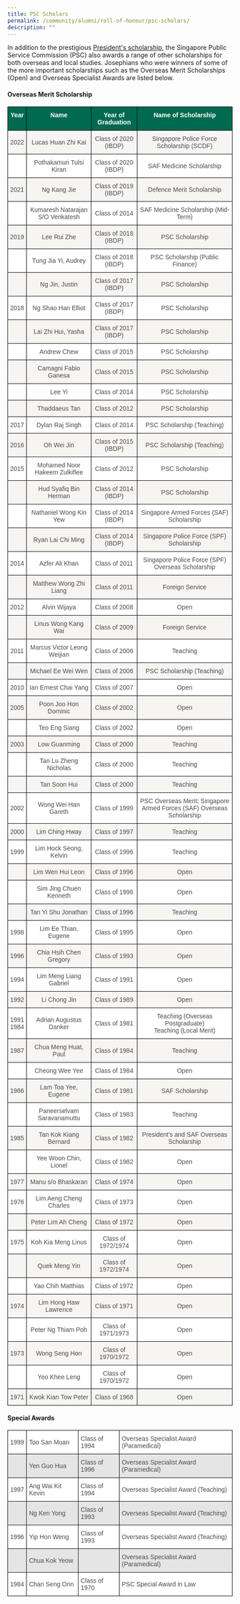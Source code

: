 ```yaml
---
title: PSC Scholars
permalink: /community/alumni/roll-of-honour/psc-scholars/
description: ""
---
```

In addition to the prestigious [President's scholarship](https://www.sji.edu.sg/community/alumni/roll-of-honour/presidents-scholars), the Singapore Public Service Commission (PSC) also awards a range of other scholarships for both overseas and local studies. Josephians who were winners of some of the more important scholarships such as the Overseas Merit Scholarships (Open) and Overseas Specialist Awards are listed below.

#### Overseas Merit Scholarship

<style type="text/css">
.tg  {border-collapse:collapse;border-spacing:0;}
.tg td{border-color:black;border-style:solid;border-width:1px;font-family:Arial, sans-serif;font-size:14px;
  overflow:hidden;padding:10px 5px;word-break:normal;}
.tg th{border-color:black;border-style:solid;border-width:1px;font-family:Arial, sans-serif;font-size:14px;
  font-weight:normal;overflow:hidden;padding:10px 5px;word-break:normal;}
.tg .tg-m7s7{background-color:#FFF;color:#4C4B4B;text-align:center;vertical-align:middle}
.tg .tg-pwos{background-color:#006A51;color:#FFF;font-weight:bold;text-align:center;vertical-align:top}
.tg .tg-5sss{background-color:#F6F5F2;color:#4C4B4B;text-align:center;vertical-align:middle}
.tg .tg-v6qv{background-color:#FFF;color:#4C4B4B;text-align:center;vertical-align:top}
.tg .tg-my8k{background-color:#F6F5F2;color:#4C4B4B;text-align:center;vertical-align:top}
</style>
<table class="tg">
<thead>
  <tr>
    <th class="tg-pwos">Year</th>
    <th class="tg-pwos">Name</th>
    <th class="tg-pwos">Year of Graduation</th>
    <th class="tg-pwos">Name of Scholarship</th>
  </tr>
</thead>
<tbody>
  <tr>
    <td class="tg-5sss"><span style="color:#4C4B4B">2022</span></td>
    <td class="tg-5sss"><span style="color:#4C4B4B">Lucas Huan Zhi Kai</span></td>
    <td class="tg-5sss"><span style="color:#4C4B4B">Class of 2020 (IBDP)</span></td>
    <td class="tg-5sss"><span style="color:#4C4B4B">Singapore Police Force Scholarship (SCDF)</span></td>
  </tr>
  <tr>
    <td class="tg-m7s7"></td>
    <td class="tg-m7s7"><span style="color:#4C4B4B">Pothakamuri Tulsi Kiran</span></td>
    <td class="tg-m7s7"><span style="color:#4C4B4B">Class of 2020 (IBDP)</span></td>
    <td class="tg-m7s7"><span style="color:#4C4B4B">SAF Medicine Scholarship</span></td>
  </tr>
  <tr>
    <td class="tg-5sss"><span style="color:#4C4B4B">2021</span></td>
    <td class="tg-5sss"><span style="color:#4C4B4B">Ng Kang Jie</span></td>
    <td class="tg-5sss"><span style="color:#4C4B4B">Class of 2019 (IBDP)</span></td>
    <td class="tg-5sss"><span style="color:#4C4B4B">Defence Merit Scholarship</span></td>
  </tr>
  <tr>
    <td class="tg-m7s7"></td>
    <td class="tg-m7s7"><span style="color:#4C4B4B">Kumaresh Natarajan S/O Venkatesh</span></td>
    <td class="tg-m7s7"><span style="color:#4C4B4B">Class of 2014</span></td>
    <td class="tg-m7s7"><span style="color:#4C4B4B">SAF Medicine Scholarship (Mid-Term)</span></td>
  </tr>
  <tr>
    <td class="tg-5sss"><span style="color:#4C4B4B">2019</span></td>
    <td class="tg-5sss"><span style="color:#4C4B4B">Lee Rui Zhe</span></td>
    <td class="tg-5sss"><span style="color:#4C4B4B">Class of 2018 (IBDP)</span></td>
    <td class="tg-5sss"><span style="color:#4C4B4B">PSC Scholarship</span></td>
  </tr>
  <tr>
    <td class="tg-m7s7"></td>
    <td class="tg-m7s7"><span style="color:#4C4B4B">Tung Jia Yi, Audrey</span></td>
    <td class="tg-m7s7"><span style="color:#4C4B4B">Class of 2018 (IBDP)</span></td>
    <td class="tg-m7s7"><span style="color:#4C4B4B">PSC Scholarship (Public Finance)</span></td>
  </tr>
  <tr>
    <td class="tg-5sss"></td>
    <td class="tg-5sss"><span style="color:#4C4B4B">Ng Jin, Justin</span></td>
    <td class="tg-5sss"><span style="color:#4C4B4B">Class of 2017 (IBDP)</span></td>
    <td class="tg-5sss"><span style="color:#4C4B4B">PSC Scholarship</span></td>
  </tr>
  <tr>
    <td class="tg-m7s7"><span style="color:#4C4B4B">2018</span></td>
    <td class="tg-m7s7"><span style="color:#4C4B4B">Ng Shao Han Elliot</span></td>
    <td class="tg-m7s7"><span style="color:#4C4B4B">Class of 2017 (IBDP)</span></td>
    <td class="tg-m7s7"><span style="color:#4C4B4B">PSC Scholarship</span></td>
  </tr>
  <tr>
    <td class="tg-5sss"></td>
    <td class="tg-5sss"><span style="color:#4C4B4B">Lai Zhi Hui, Yasha</span></td>
    <td class="tg-5sss"><span style="color:#4C4B4B">Class of 2017 (IBDP)</span></td>
    <td class="tg-5sss"><span style="color:#4C4B4B">PSC Scholarship</span></td>
  </tr>
  <tr>
    <td class="tg-v6qv"></td>
    <td class="tg-m7s7"><span style="color:#4C4B4B">Andrew Chew</span></td>
    <td class="tg-m7s7"><span style="color:#4C4B4B">Class of 2015</span></td>
    <td class="tg-m7s7"><span style="color:#4C4B4B">PSC Scholarship</span><br></td>
  </tr>
  <tr>
    <td class="tg-my8k"></td>
    <td class="tg-5sss"><span style="color:#4C4B4B">Camagni Fabio Ganesa</span><br></td>
    <td class="tg-5sss"><span style="color:#4C4B4B">Class of 2015</span></td>
    <td class="tg-5sss"><span style="color:#4C4B4B">PSC Scholarship</span><br></td>
  </tr>
  <tr>
    <td class="tg-v6qv"></td>
    <td class="tg-m7s7"><span style="color:#4C4B4B">Lee Yi</span><br></td>
    <td class="tg-m7s7"><span style="color:#4C4B4B">Class of 2014</span></td>
    <td class="tg-m7s7"><span style="color:#4C4B4B">PSC Scholarship</span><br></td>
  </tr>
  <tr>
    <td class="tg-my8k"></td>
    <td class="tg-5sss"><span style="color:#4C4B4B">Thaddaeus Tan</span><br></td>
    <td class="tg-5sss"><span style="color:#4C4B4B">Class of 2012</span></td>
    <td class="tg-5sss"><span style="color:#4C4B4B">PSC Scholarship</span><br></td>
  </tr>
  <tr>
    <td class="tg-m7s7"><span style="color:#4C4B4B">2017</span></td>
    <td class="tg-m7s7"><span style="color:#4C4B4B">Dylan Raj Singh</span></td>
    <td class="tg-m7s7"><span style="color:#4C4B4B">Class of 2014</span></td>
    <td class="tg-m7s7"><span style="color:#4C4B4B">PSC Scholarship (Teaching)</span></td>
  </tr>
  <tr>
    <td class="tg-5sss"><span style="color:#4C4B4B">2016</span></td>
    <td class="tg-5sss"><span style="color:#4C4B4B">Oh Wei Jin</span></td>
    <td class="tg-5sss"><span style="color:#4C4B4B">Class of 2015 (IBDP)</span></td>
    <td class="tg-5sss"><span style="color:#4C4B4B">PSC Scholarship (Teaching)</span></td>
  </tr>
  <tr>
    <td class="tg-m7s7"><span style="color:#4C4B4B">2015</span></td>
    <td class="tg-m7s7"><span style="color:#4C4B4B">Mohamed Noor Hakeem Zulkiflee</span></td>
    <td class="tg-m7s7"><span style="color:#4C4B4B">Class of 2012</span></td>
    <td class="tg-m7s7"><span style="color:#4C4B4B">PSC Scholarship</span></td>
  </tr>
  <tr>
    <td class="tg-5sss"></td>
    <td class="tg-5sss"><span style="color:#4C4B4B">Hud Syafiq Bin Herman</span></td>
    <td class="tg-5sss"><span style="color:#4C4B4B">Class of 2014 (IBDP)</span></td>
    <td class="tg-5sss"><span style="color:#4C4B4B">PSC Scholarship</span></td>
  </tr>
  <tr>
    <td class="tg-m7s7"></td>
    <td class="tg-m7s7"><span style="color:#4C4B4B">Nathaniel Wong Kin Yew</span></td>
    <td class="tg-m7s7"><span style="color:#4C4B4B">Class of 2014 (IBDP)</span></td>
    <td class="tg-m7s7"><span style="color:#4C4B4B">Singapore Armed Forces (SAF) Scholarship</span></td>
  </tr>
  <tr>
    <td class="tg-5sss"></td>
    <td class="tg-5sss"><span style="color:#4C4B4B">Ryan Lai Chi Ming</span></td>
    <td class="tg-5sss"><span style="color:#4C4B4B">Class of 2014 (IBDP)</span></td>
    <td class="tg-5sss"><span style="color:#4C4B4B">Singapore Police Force (SPF) Scholarship</span></td>
  </tr>
  <tr>
    <td class="tg-m7s7"><span style="color:#4C4B4B">2014</span></td>
    <td class="tg-m7s7"><span style="color:#4C4B4B">Azfer Ali Khan</span></td>
    <td class="tg-m7s7"><span style="color:#4C4B4B">Class of 2011</span></td>
    <td class="tg-m7s7"><span style="color:#4C4B4B">Singapore Police Force (SPF) Overseas Scholarship</span></td>
  </tr>
  <tr>
    <td class="tg-5sss"></td>
    <td class="tg-5sss"><span style="color:#4C4B4B">Matthew Wong Zhi Liang</span></td>
    <td class="tg-5sss"><span style="color:#4C4B4B">Class of 2011</span></td>
    <td class="tg-5sss"><span style="color:#4C4B4B">Foreign Service</span></td>
  </tr>
  <tr>
    <td class="tg-m7s7"><span style="color:#4C4B4B">2012</span></td>
    <td class="tg-m7s7"><span style="color:#4C4B4B">Alvin Wijaya</span></td>
    <td class="tg-m7s7"><span style="color:#4C4B4B">Class of 2008</span></td>
    <td class="tg-m7s7"><span style="color:#4C4B4B">Open</span></td>
  </tr>
  <tr>
    <td class="tg-5sss"></td>
    <td class="tg-5sss"><span style="color:#4C4B4B">Linus Wong Kang Wai</span></td>
    <td class="tg-5sss"><span style="color:#4C4B4B">Class of 2009</span></td>
    <td class="tg-5sss"><span style="color:#4C4B4B">Foreign Service</span></td>
  </tr>
  <tr>
    <td class="tg-m7s7"><span style="color:#4C4B4B">2011</span></td>
    <td class="tg-m7s7"><span style="color:#4C4B4B">Marcus Victor Leong Weijian</span></td>
    <td class="tg-m7s7"><span style="color:#4C4B4B">Class of 2006</span></td>
    <td class="tg-m7s7"><span style="color:#4C4B4B">Teaching</span></td>
  </tr>
  <tr>
    <td class="tg-5sss"></td>
    <td class="tg-5sss"><span style="color:#4C4B4B">Michael Ee Wei Wen</span></td>
    <td class="tg-5sss"><span style="color:#4C4B4B">Class of 2006</span></td>
    <td class="tg-5sss"><span style="color:#4C4B4B">PSC Scholarship (Teaching)</span></td>
  </tr>
  <tr>
    <td class="tg-m7s7"><span style="color:#4C4B4B">2010</span></td>
    <td class="tg-m7s7"><span style="color:#4C4B4B">Ian Ernest Chai Yang</span></td>
    <td class="tg-m7s7"><span style="color:#4C4B4B">Class of 2007</span></td>
    <td class="tg-m7s7"><span style="color:#4C4B4B">Open</span></td>
  </tr>
  <tr>
    <td class="tg-5sss"><span style="color:#4C4B4B">2005</span></td>
    <td class="tg-5sss"><span style="color:#4C4B4B">Poon Joo Hon Dominic</span></td>
    <td class="tg-5sss"><span style="color:#4C4B4B">Class of 2002</span></td>
    <td class="tg-5sss"><span style="color:#4C4B4B">Open</span></td>
  </tr>
  <tr>
    <td class="tg-m7s7"></td>
    <td class="tg-m7s7"><span style="color:#4C4B4B">Teo Eng Siang</span></td>
    <td class="tg-m7s7"><span style="color:#4C4B4B">Class of 2002</span></td>
    <td class="tg-m7s7"><span style="color:#4C4B4B">Open</span></td>
  </tr>
  <tr>
    <td class="tg-5sss"><span style="color:#4C4B4B">2003</span></td>
    <td class="tg-5sss"><span style="color:#4C4B4B">Low Guanming</span></td>
    <td class="tg-5sss"><span style="color:#4C4B4B">Class of 2000</span></td>
    <td class="tg-5sss"><span style="color:#4C4B4B">Teaching</span></td>
  </tr>
  <tr>
    <td class="tg-m7s7"></td>
    <td class="tg-m7s7"><span style="color:#4C4B4B">Tan Lu Zheng Nicholas</span></td>
    <td class="tg-m7s7"><span style="color:#4C4B4B">Class of 2000</span></td>
    <td class="tg-m7s7"><span style="color:#4C4B4B">Teaching</span></td>
  </tr>
  <tr>
    <td class="tg-5sss"></td>
    <td class="tg-5sss"><span style="color:#4C4B4B">Tan Soon Hui</span></td>
    <td class="tg-5sss"><span style="color:#4C4B4B">Class of 2000</span></td>
    <td class="tg-5sss"><span style="color:#4C4B4B">Teaching</span></td>
  </tr>
  <tr>
    <td class="tg-m7s7"><span style="color:#4C4B4B">2002</span></td>
    <td class="tg-m7s7"><span style="color:#4C4B4B">Wong Wei Han Gareth</span></td>
    <td class="tg-m7s7"><span style="color:#4C4B4B">Class of 1999</span></td>
    <td class="tg-m7s7"><span style="color:#4C4B4B">PSC Overseas Merit; Singapore Armed Forces (SAF) Overseas Scholarship</span></td>
  </tr>
  <tr>
    <td class="tg-5sss"><span style="color:#4C4B4B">2000</span></td>
    <td class="tg-5sss"><span style="color:#4C4B4B">Lim Ching Hway</span></td>
    <td class="tg-5sss"><span style="color:#4C4B4B">Class of 1997</span></td>
    <td class="tg-5sss"><span style="color:#4C4B4B">Teaching</span></td>
  </tr>
  <tr>
    <td class="tg-m7s7"><span style="color:#4C4B4B">1999</span></td>
    <td class="tg-m7s7"><span style="color:#4C4B4B">Lim Hock Seong, Kelvin</span></td>
    <td class="tg-m7s7"><span style="color:#4C4B4B">Class of 1996</span></td>
    <td class="tg-m7s7"><span style="color:#4C4B4B">Teaching</span></td>
  </tr>
  <tr>
    <td class="tg-5sss"></td>
    <td class="tg-5sss"><span style="color:#4C4B4B">Lim Wen Hui Leon</span></td>
    <td class="tg-5sss"><span style="color:#4C4B4B">Class of 1996</span></td>
    <td class="tg-5sss"><span style="color:#4C4B4B">Open</span></td>
  </tr>
  <tr>
    <td class="tg-m7s7"></td>
    <td class="tg-m7s7"><span style="color:#4C4B4B">Sim Jing Chuen Kenneth</span></td>
    <td class="tg-m7s7"><span style="color:#4C4B4B">Class of 1996</span></td>
    <td class="tg-m7s7"><span style="color:#4C4B4B">Open</span></td>
  </tr>
  <tr>
    <td class="tg-5sss"></td>
    <td class="tg-5sss"><span style="color:#4C4B4B">Tan Yi Shu Jonathan</span></td>
    <td class="tg-5sss"><span style="color:#4C4B4B">Class of 1996</span></td>
    <td class="tg-5sss"><span style="color:#4C4B4B">Teaching</span></td>
  </tr>
  <tr>
    <td class="tg-m7s7"><span style="color:#4C4B4B">1998</span></td>
    <td class="tg-m7s7"><span style="color:#4C4B4B">Lim Ee Thian, Eugene</span></td>
    <td class="tg-m7s7"><span style="color:#4C4B4B">Class of 1995</span></td>
    <td class="tg-m7s7"><span style="color:#4C4B4B">Open</span></td>
  </tr>
  <tr>
    <td class="tg-5sss"><span style="color:#4C4B4B">1996</span></td>
    <td class="tg-5sss"><span style="color:#4C4B4B">Chia Hsih Chen Gregory</span></td>
    <td class="tg-5sss"><span style="color:#4C4B4B">Class of 1993</span></td>
    <td class="tg-5sss"><span style="color:#4C4B4B">Open</span></td>
  </tr>
  <tr>
    <td class="tg-m7s7"><span style="color:#4C4B4B">1994</span></td>
    <td class="tg-m7s7"><span style="color:#4C4B4B">Lim Meng Liang Gabriel</span></td>
    <td class="tg-m7s7"><span style="color:#4C4B4B">Class of 1991</span></td>
    <td class="tg-m7s7"><span style="color:#4C4B4B">Open</span></td>
  </tr>
  <tr>
    <td class="tg-5sss"><span style="color:#4C4B4B">1992</span></td>
    <td class="tg-5sss"><span style="color:#4C4B4B">Li Chong Jin</span></td>
    <td class="tg-5sss"><span style="color:#4C4B4B">Class of 1989</span></td>
    <td class="tg-5sss"><span style="color:#4C4B4B">Open</span></td>
  </tr>
  <tr>
    <td class="tg-m7s7"><span style="color:#4C4B4B">1991</span><br><span style="color:#4C4B4B">1984</span></td>
    <td class="tg-m7s7"><span style="color:#4C4B4B">Adrian Augustus Danker</span></td>
    <td class="tg-m7s7"><span style="color:#4C4B4B">Class of 1981</span></td>
    <td class="tg-m7s7"><span style="color:#4C4B4B">Teaching (Overseas Postgraduate)</span><br><span style="color:#4C4B4B">Teaching (Local Merit)</span></td>
  </tr>
  <tr>
    <td class="tg-5sss"><span style="color:#4C4B4B">1987</span></td>
    <td class="tg-5sss"><span style="color:#4C4B4B">Chua Meng Huat, Paul</span></td>
    <td class="tg-5sss"><span style="color:#4C4B4B">Class of 1984</span></td>
    <td class="tg-5sss"><span style="color:#4C4B4B">Teaching</span></td>
  </tr>
  <tr>
    <td class="tg-m7s7"></td>
    <td class="tg-m7s7"><span style="color:#4C4B4B">Cheong Wee Yee</span></td>
    <td class="tg-m7s7"><span style="color:#4C4B4B">Class of 1984</span></td>
    <td class="tg-m7s7"><span style="color:#4C4B4B">Open</span></td>
  </tr>
  <tr>
    <td class="tg-5sss"><span style="color:#4C4B4B">1986</span></td>
    <td class="tg-5sss"><span style="color:#4C4B4B">Lam Toa Yee, Eugene</span></td>
    <td class="tg-5sss"><span style="color:#4C4B4B">Class of 1981</span></td>
    <td class="tg-5sss"><span style="color:#4C4B4B">SAF Scholarship</span></td>
  </tr>
  <tr>
    <td class="tg-m7s7"></td>
    <td class="tg-m7s7"><span style="color:#4C4B4B">Paneerselvam Saravanamuttu</span></td>
    <td class="tg-m7s7"><span style="color:#4C4B4B">Class of 1983</span></td>
    <td class="tg-m7s7"><span style="color:#4C4B4B">Teaching</span></td>
  </tr>
  <tr>
    <td class="tg-5sss"><span style="color:#4C4B4B">1985</span></td>
    <td class="tg-5sss"><span style="color:#4C4B4B">Tan Kok Kiang Bernard</span></td>
    <td class="tg-5sss"><span style="color:#4C4B4B">Class of 1982</span></td>
    <td class="tg-5sss"><span style="color:#4C4B4B">President's and SAF Overseas Scholarship</span></td>
  </tr>
  <tr>
    <td class="tg-m7s7"></td>
    <td class="tg-m7s7"><span style="color:#4C4B4B">Yee Woon Chin, Lionel</span></td>
    <td class="tg-m7s7"><span style="color:#4C4B4B">Class of 1982</span></td>
    <td class="tg-m7s7"><span style="color:#4C4B4B">Open</span></td>
  </tr>
  <tr>
    <td class="tg-5sss"><span style="color:#4C4B4B">1977</span></td>
    <td class="tg-5sss"><span style="color:#4C4B4B">Manu s/o Bhaskaran</span></td>
    <td class="tg-5sss"><span style="color:#4C4B4B">Class of 1974</span></td>
    <td class="tg-5sss"><span style="color:#4C4B4B">Open</span></td>
  </tr>
  <tr>
    <td class="tg-m7s7"><span style="color:#4C4B4B">1976</span></td>
    <td class="tg-m7s7"><span style="color:#4C4B4B">Lim Aeng Cheng Charles</span></td>
    <td class="tg-m7s7"><span style="color:#4C4B4B">Class of 1973</span></td>
    <td class="tg-m7s7"><span style="color:#4C4B4B">Open</span></td>
  </tr>
  <tr>
    <td class="tg-5sss"></td>
    <td class="tg-5sss"><span style="color:#4C4B4B">Peter Lim Ah Cheng</span></td>
    <td class="tg-5sss"><span style="color:#4C4B4B">Class of 1972</span></td>
    <td class="tg-5sss"><span style="color:#4C4B4B">Open</span></td>
  </tr>
  <tr>
    <td class="tg-m7s7"><span style="color:#4C4B4B">1975</span></td>
    <td class="tg-m7s7"><span style="color:#4C4B4B">Koh Kia Meng Linus</span></td>
    <td class="tg-m7s7"><span style="color:#4C4B4B">Class of 1972/1974</span></td>
    <td class="tg-m7s7"><span style="color:#4C4B4B">Open</span></td>
  </tr>
  <tr>
    <td class="tg-5sss"></td>
    <td class="tg-5sss"><span style="color:#4C4B4B">Quek Meng Yin</span></td>
    <td class="tg-5sss"><span style="color:#4C4B4B">Class of 1972/1974</span></td>
    <td class="tg-5sss"><span style="color:#4C4B4B">Open</span></td>
  </tr>
  <tr>
    <td class="tg-m7s7"></td>
    <td class="tg-m7s7"><span style="color:#4C4B4B">Yao Chih Matthias</span></td>
    <td class="tg-m7s7"><span style="color:#4C4B4B">Class of 1972</span></td>
    <td class="tg-m7s7"><span style="color:#4C4B4B">Open</span></td>
  </tr>
  <tr>
    <td class="tg-5sss"><span style="color:#4C4B4B">1974</span></td>
    <td class="tg-5sss"><span style="color:#4C4B4B">Lim Hong Haw Lawrence</span></td>
    <td class="tg-5sss"><span style="color:#4C4B4B">Class of 1971</span></td>
    <td class="tg-5sss"><span style="color:#4C4B4B">Open</span></td>
  </tr>
  <tr>
    <td class="tg-m7s7"></td>
    <td class="tg-m7s7"><span style="color:#4C4B4B">Peter Ng Thiam Poh</span></td>
    <td class="tg-m7s7"><span style="color:#4C4B4B">Class of 1971/1973</span></td>
    <td class="tg-m7s7"><span style="color:#4C4B4B">Open</span></td>
  </tr>
  <tr>
    <td class="tg-5sss"><span style="color:#4C4B4B">1973</span></td>
    <td class="tg-5sss"><span style="color:#4C4B4B">Wong Seng Hon</span></td>
    <td class="tg-5sss"><span style="color:#4C4B4B">Class of 1970/1972</span></td>
    <td class="tg-5sss"><span style="color:#4C4B4B">Open</span></td>
  </tr>
  <tr>
    <td class="tg-m7s7"></td>
    <td class="tg-m7s7"><span style="color:#4C4B4B">Yeo Khee Leng</span></td>
    <td class="tg-m7s7"><span style="color:#4C4B4B">Class of 1970/1972</span></td>
    <td class="tg-m7s7"><span style="color:#4C4B4B">Open</span></td>
  </tr>
  <tr>
    <td class="tg-5sss"><span style="color:#4C4B4B">1971</span></td>
    <td class="tg-5sss"><span style="color:#4C4B4B">Kwok Kian Tow Peter</span></td>
    <td class="tg-5sss"><span style="color:#4C4B4B">Class of 1968</span></td>
    <td class="tg-5sss"><span style="color:#4C4B4B">Open</span></td>
  </tr>
</tbody>
</table>

#### Special Awards

<style type="text/css">
.tg  {border-collapse:collapse;border-spacing:0;}
.tg td{border-color:black;border-style:solid;border-width:1px;font-family:Arial, sans-serif;font-size:14px;
  overflow:hidden;padding:10px 5px;word-break:normal;}
.tg th{border-color:black;border-style:solid;border-width:1px;font-family:Arial, sans-serif;font-size:14px;
  font-weight:normal;overflow:hidden;padding:10px 5px;word-break:normal;}
.tg .tg-gdnd{background-color:#FFF;color:#4C4B4B;text-align:left;vertical-align:middle}
.tg .tg-7ngr{background-color:#E5E5E5;color:#4C4B4B;text-align:left;vertical-align:middle}
</style>
<table class="tg">
<thead>
  <tr>
    <th class="tg-gdnd">1999</th>
    <th class="tg-gdnd">Too San Muan</th>
    <th class="tg-gdnd">Class of 1994</th>
    <th class="tg-gdnd">Overseas Specialist Award (Paramedical)</th>
  </tr>
</thead>
<tbody>
  <tr>
    <td class="tg-7ngr"></td>
    <td class="tg-7ngr">Yen Guo Hua</td>
    <td class="tg-7ngr">Class of 1996</td>
    <td class="tg-7ngr">Overseas Specialist Award (Paramedical)</td>
  </tr>
  <tr>
    <td class="tg-gdnd">1997</td>
    <td class="tg-gdnd">Ang Wai Kit Kevin</td>
    <td class="tg-gdnd">Class of 1994</td>
    <td class="tg-gdnd">Overseas Specialist Award (Teaching)</td>
  </tr>
  <tr>
    <td class="tg-7ngr"></td>
    <td class="tg-7ngr">Ng Ken Yong</td>
    <td class="tg-7ngr">Class of 1993</td>
    <td class="tg-7ngr">Overseas Specialist Award (Teaching)</td>
  </tr>
  <tr>
    <td class="tg-gdnd">1996</td>
    <td class="tg-gdnd">Yip Hon Weng</td>
    <td class="tg-gdnd">Class of 1993</td>
    <td class="tg-gdnd">Overseas Specialist Award (Teaching)</td>
  </tr>
  <tr>
    <td class="tg-7ngr"></td>
    <td class="tg-7ngr">Chua Kok Yeow</td>
    <td class="tg-7ngr"></td>
    <td class="tg-7ngr">Overseas Specialist Award (Paramedical)</td>
  </tr>
  <tr>
    <td class="tg-gdnd">1984</td>
    <td class="tg-gdnd">Chan Seng Onn</td>
    <td class="tg-gdnd">Class of 1970</td>
    <td class="tg-gdnd">PSC Special Award in Law</td>
  </tr>
</tbody>
</table>